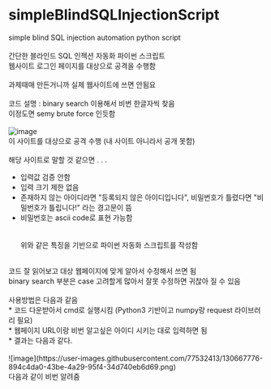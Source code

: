 # simpleBlindSQLInjectionScript
simple blind SQL injection automation python script
<br><br>
간단한 블라인드 SQL 인젝션 자동화 파이썬 스크립트
<br>
웹사이트 로그인 페이지를 대상으로 공격을 수행함
<br><br>
과제때매 만든거니까 실제 웹사이트에 쓰면 안됨요
<br><br>
코드 설명 : binary search 이용해서 비번 한글자씩 찾음
<br>
이정도면 semy brute force 인듯함
<br><br>
![image](https://user-images.githubusercontent.com/77532413/130666746-ddebc182-94ca-451a-b075-5886ac2be69a.png)
<br>
이 사이트를 대상으로 공격 수행 (내 사이트 아니라서 공개 못함)
<br><br>
해당 사이트로 말할 것 같으면 . . .
<br>
* 입력값 검증 안함<br>
* 입력 크기 제한 없음<br>
* 존재하지 않는 아이디라면 "등록되지 않은 아이디입니다", 비밀번호가 틀렸다면 "비밀번호가 틀립니다!" 라는 경고문이 뜸<br>
* 비밀번호는 ascii code로 표현 가능함<br>
<br><br>
위와 같은 특징을 기반으로 파이썬 자동화 스크립트를 작성함
<br>
코드 잘 읽어보고 대상 웹페이지에 맞게 알아서 수정해서 쓰면 됨
<br>
binary search 부분은 case 고려할게 많아서 잘못 수정하면 귀찮아 질 수 있음
<br><br>
사용방법은 다음과 같음
<br>
* 코드 다운받아서 cmd로 실행시킴 (Python3 기반이고 numpy랑 request 라이브러리 필요)<br>
* 웹페이지 URL이랑 비번 알고싶은 아이디 시키는 대로 입력하면 됨<br>
* 결과는 다음과 같다.<br>
<br>
![image](https://user-images.githubusercontent.com/77532413/130667776-894c4da0-43be-4a29-95f4-34d740eb6d69.png)
<br>
다음과 같이 비번 알려줌
<br><br>
